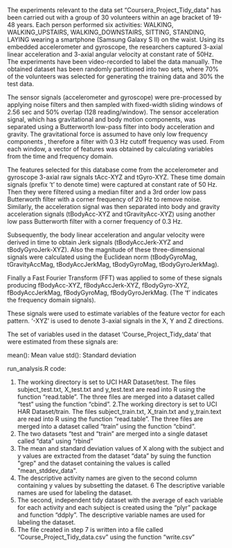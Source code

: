 The experiments relevant to the data set “Coursera_Project_Tidy_data" has been carried out with a group of 30 volunteers within an age bracket of 19-48 years. Each person performed six activities: WALKING, WALKING_UPSTAIRS, WALKING_DOWNSTAIRS, SITTING, STANDING, LAYING wearing a smartphone (Samsung Galaxy S II) on the waist. Using its embedded accelerometer and gyroscope, the researchers captured 3-axial linear acceleration and 3-axial angular velocity at constant rate of 50Hz. The experiments have been video-recorded to label the data manually. The obtained dataset has been randomly partitioned into two sets, where 70% of the volunteers was selected for generating the training data and 30% the test data.

The sensor signals (accelerometer and gyroscope) were pre-processed by applying noise filters and then sampled with fixed-width sliding windows of 2.56 sec and 50% overlap (128 reading/window). The sensor acceleration signal, which has gravitational and body motion components, was separated using a Butterworth low-pass filter into body acceleration and gravity. The gravitational force is assumed to have only low frequency components , therefore a filter with 0.3 Hz cutoff frequency was used. From each window, a vector of features was obtained by calculating variables from the time and frequency domain. 

The features selected for this database come from the accelerometer and gyroscope 3-axial raw signals tAcc-XYZ and tGyro-XYZ. These time domain signals (prefix ’t’ to denote time) were captured at constant rate of 50 Hz. Then they were filtered using a median filter and a 3rd order low pass Butterworth filter with a corner frequency of 20 Hz to remove noise. Similarly, the acceleration signal was then separated into body and gravity acceleration signals (tBodyAcc-XYZ and tGravityAcc-XYZ) using another low pass Butterworth filter with a corner frequency of 0.3 Hz.

Subsequently, the body linear acceleration and angular velocity were derived in time to obtain Jerk signals (tBodyAccJerk-XYZ and tBodyGyroJerk-XYZ). Also the magnitude of these three-dimensional signals were calculated using the Euclidean norm (tBodyGyroMag, tGravityAccMag, tBodyAccJerkMag, tBodyGyroMag, tBodyGyroJerkMag).

Finally a Fast Fourier Transform (FFT) was applied to some of these signals producing fBodyAcc-XYZ, fBodyAccJerk-XYZ, fBodyGyro-XYZ, fBodyAccJerkMag, fBodyGyroMag, fBodyGyroJerkMag. (The ‘f’ indicates the frequency domain signals).

These signals were used to estimate variables of the feature vector for each pattern. ‘-XYZ’ is used to denote 3-axial signals in the X, Y and Z directions.


The set of variables used in the dataset ‘Course_Project_Tidy_data’ that were estimated from these signals are: 

mean(): Mean value
std(): Standard deviation

run_analysis.R code:

1. The working directory is set to UCI HAR Dataset/test. The files subject_test.txt, X_test.txt and y_test.text are read into R using the function “read.table”. The three files are merged into a dataset called “test” using the function “cbind”.
2.The working directory is set to UCI HAR Dataset/train. The files subject_train.txt, X_train.txt and y_train.text are read into R using the function “read.table”. The three files are merged into a dataset called “train” using the function “cbind”.
3. The two datasets “test and “train” are merged into a single dataset called “data” using   “rbind”
4. The mean and standard deviation values of X along with the subject and y values are extracted from the dataset “data” by suing the function "grep" and the dataset containing the values is called "mean_stddev_data".
5. The descriptive activity names are given to the second column containing y values by subsetting the dataset.
6 The descriptive variable names are used for labeling the dataset.
7. The second, independent tidy dataset with the average of each variable for each activity and each subject is created using the “plyr” package and function “ddply”. The descriptive variable names are used for labeling the dataset.
8. The file created in step 7 is written into a file called “Course_Project_Tidy_data.csv” using the function “write.csv”


